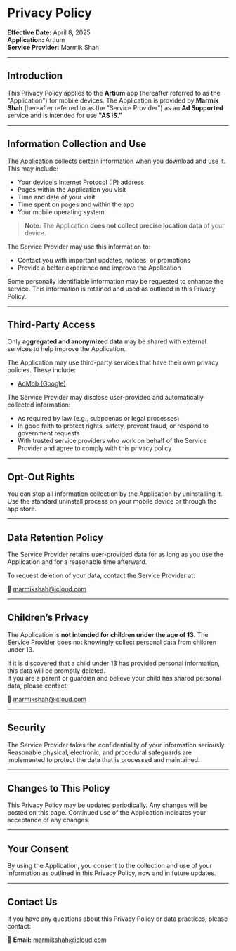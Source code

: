 # Privacy Policy

**Effective Date:** April 8, 2025  
**Application:** Artium  
**Service Provider:** Marmik Shah

---

## Introduction

This Privacy Policy applies to the **Artium** app (hereafter referred to as the "Application") for mobile devices. The Application is provided by **Marmik Shah** (hereafter referred to as the "Service Provider") as an **Ad Supported** service and is intended for use **"AS IS."**

---

## Information Collection and Use

The Application collects certain information when you download and use it. This may include:

- Your device's Internet Protocol (IP) address  
- Pages within the Application you visit  
- Time and date of your visit  
- Time spent on pages and within the app  
- Your mobile operating system

> **Note:** The Application **does not collect precise location data** of your device.

The Service Provider may use this information to:

- Contact you with important updates, notices, or promotions  
- Provide a better experience and improve the Application  

Some personally identifiable information may be requested to enhance the service. This information is retained and used as outlined in this Privacy Policy.

---

## Third-Party Access

Only **aggregated and anonymized data** may be shared with external services to help improve the Application.

The Application may use third-party services that have their own privacy policies. These include:

- [AdMob (Google)](https://policies.google.com/privacy)

The Service Provider may disclose user-provided and automatically collected information:

- As required by law (e.g., subpoenas or legal processes)  
- In good faith to protect rights, safety, prevent fraud, or respond to government requests  
- With trusted service providers who work on behalf of the Service Provider and agree to comply with this privacy policy

---

## Opt-Out Rights

You can stop all information collection by the Application by uninstalling it. Use the standard uninstall process on your mobile device or through the app store.

---

## Data Retention Policy

The Service Provider retains user-provided data for as long as you use the Application and for a reasonable time afterward.

To request deletion of your data, contact the Service Provider at:

📧 [marmikshah@icloud.com](mailto:marmikshah@icloud.com)

---

## Children’s Privacy

The Application is **not intended for children under the age of 13**. The Service Provider does not knowingly collect personal data from children under 13.

If it is discovered that a child under 13 has provided personal information, this data will be promptly deleted.  
If you are a parent or guardian and believe your child has shared personal data, please contact:

📧 [marmikshah@icloud.com](mailto:marmikshah@icloud.com)

---

## Security

The Service Provider takes the confidentiality of your information seriously. Reasonable physical, electronic, and procedural safeguards are implemented to protect the data that is processed and maintained.

---

## Changes to This Policy

This Privacy Policy may be updated periodically. Any changes will be posted on this page. Continued use of the Application indicates your acceptance of any changes.

---

## Your Consent

By using the Application, you consent to the collection and use of your information as outlined in this Privacy Policy, now and in future updates.

---

## Contact Us

If you have any questions about this Privacy Policy or data practices, please contact:

📧 **Email:** [marmikshah@icloud.com](mailto:marmikshah@icloud.com)

